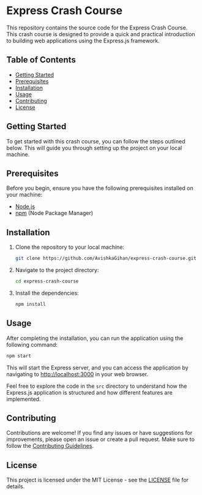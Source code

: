 # Express Crash Course

This repository contains the source code for the Express Crash Course. This crash course is designed to provide a quick and practical introduction to building web applications using the Express.js framework.

## Table of Contents

- [Getting Started](#getting-started)
- [Prerequisites](#prerequisites)
- [Installation](#installation)
- [Usage](#usage)
- [Contributing](#contributing)
- [License](#license)

## Getting Started

To get started with this crash course, you can follow the steps outlined below. This will guide you through setting up the project on your local machine.

## Prerequisites

Before you begin, ensure you have the following prerequisites installed on your machine:

- [Node.js](https://nodejs.org/)
- [npm](https://www.npmjs.com/) (Node Package Manager)

## Installation

1. Clone the repository to your local machine:

    ```bash
    git clone https://github.com/AvishkaGihan/express-crash-course.git
    ```

2. Navigate to the project directory:

    ```bash
    cd express-crash-course
    ```

3. Install the dependencies:

    ```bash
    npm install
    ```

## Usage

After completing the installation, you can run the application using the following command:

```bash
npm start
```

This will start the Express server, and you can access the application by navigating to [http://localhost:3000](http://localhost:3000) in your web browser.

Feel free to explore the code in the `src` directory to understand how the Express.js application is structured and how different features are implemented.

## Contributing

Contributions are welcome! If you find any issues or have suggestions for improvements, please open an issue or create a pull request. Make sure to follow the [Contributing Guidelines](CONTRIBUTING.md).

## License

This project is licensed under the MIT License - see the [LICENSE](LICENSE) file for details.
